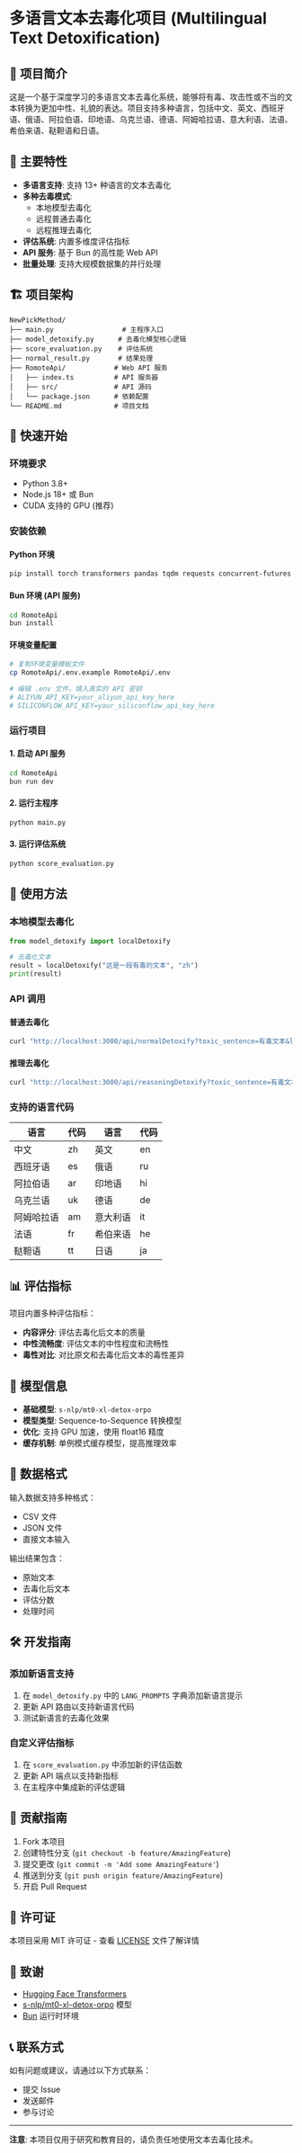 # 多语言文本去毒化项目 (Multilingual Text Detoxification)

## 📖 项目简介

这是一个基于深度学习的多语言文本去毒化系统，能够将有毒、攻击性或不当的文本转换为更加中性、礼貌的表达。项目支持多种语言，包括中文、英文、西班牙语、俄语、阿拉伯语、印地语、乌克兰语、德语、阿姆哈拉语、意大利语、法语、希伯来语、鞑靼语和日语。

## 🌟 主要特性

- **多语言支持**: 支持 13+ 种语言的文本去毒化
- **多种去毒模式**: 
  - 本地模型去毒化
  - 远程普通去毒化
  - 远程推理去毒化
- **评估系统**: 内置多维度评估指标
- **API 服务**: 基于 Bun 的高性能 Web API
- **批量处理**: 支持大规模数据集的并行处理

## 🏗️ 项目架构

```
NewPickMethod/
├── main.py                 # 主程序入口
├── model_detoxify.py      # 去毒化模型核心逻辑
├── score_evaluation.py    # 评估系统
├── normal_result.py       # 结果处理
├── RomoteApi/            # Web API 服务
│   ├── index.ts          # API 服务器
│   ├── src/              # API 源码
│   └── package.json      # 依赖配置
└── README.md             # 项目文档
```

## 🚀 快速开始

### 环境要求

- Python 3.8+
- Node.js 18+ 或 Bun
- CUDA 支持的 GPU (推荐)

### 安装依赖

#### Python 环境
```bash
pip install torch transformers pandas tqdm requests concurrent-futures
```

#### Bun 环境 (API 服务)
```bash
cd RomoteApi
bun install
```

#### 环境变量配置
```bash
# 复制环境变量模板文件
cp RomoteApi/.env.example RomoteApi/.env

# 编辑 .env 文件，填入真实的 API 密钥
# ALIYUN_API_KEY=your_aliyun_api_key_here
# SILICONFLOW_API_KEY=your_siliconflow_api_key_here
```

### 运行项目

#### 1. 启动 API 服务
```bash
cd RomoteApi
bun run dev
```

#### 2. 运行主程序
```bash
python main.py
```

#### 3. 运行评估系统
```bash
python score_evaluation.py
```

## 🔧 使用方法

### 本地模型去毒化

```python
from model_detoxify import localDetoxify

# 去毒化文本
result = localDetoxify("这是一段有毒的文本", "zh")
print(result)
```

### API 调用

#### 普通去毒化
```bash
curl "http://localhost:3000/api/normalDetoxify?toxic_sentence=有毒文本&lang=zh"
```

#### 推理去毒化
```bash
curl "http://localhost:3000/api/reasoningDetoxify?toxic_sentence=有毒文本&lang=zh"
```

### 支持的语言代码

| 语言 | 代码 | 语言 | 代码 |
|------|------|------|------|
| 中文 | zh | 英文 | en |
| 西班牙语 | es | 俄语 | ru |
| 阿拉伯语 | ar | 印地语 | hi |
| 乌克兰语 | uk | 德语 | de |
| 阿姆哈拉语 | am | 意大利语 | it |
| 法语 | fr | 希伯来语 | he |
| 鞑靼语 | tt | 日语 | ja |

## 📊 评估指标

项目内置多种评估指标：

- **内容评分**: 评估去毒化后文本的质量
- **中性流畅度**: 评估文本的中性程度和流畅性
- **毒性对比**: 对比原文和去毒化后文本的毒性差异

## 🔬 模型信息

- **基础模型**: `s-nlp/mt0-xl-detox-orpo`
- **模型类型**: Sequence-to-Sequence 转换模型
- **优化**: 支持 GPU 加速，使用 float16 精度
- **缓存机制**: 单例模式缓存模型，提高推理效率

## 📁 数据格式

输入数据支持多种格式：
- CSV 文件
- JSON 文件
- 直接文本输入

输出结果包含：
- 原始文本
- 去毒化后文本
- 评估分数
- 处理时间

## 🛠️ 开发指南

### 添加新语言支持

1. 在 `model_detoxify.py` 中的 `LANG_PROMPTS` 字典添加新语言提示
2. 更新 API 路由以支持新语言代码
3. 测试新语言的去毒化效果

### 自定义评估指标

1. 在 `score_evaluation.py` 中添加新的评估函数
2. 更新 API 端点以支持新指标
3. 在主程序中集成新的评估逻辑

## 🤝 贡献指南

1. Fork 本项目
2. 创建特性分支 (`git checkout -b feature/AmazingFeature`)
3. 提交更改 (`git commit -m 'Add some AmazingFeature'`)
4. 推送到分支 (`git push origin feature/AmazingFeature`)
5. 开启 Pull Request

## 📄 许可证

本项目采用 MIT 许可证 - 查看 [LICENSE](LICENSE) 文件了解详情

## 🙏 致谢

- [Hugging Face Transformers](https://huggingface.co/transformers/)
- [s-nlp/mt0-xl-detox-orpo](https://huggingface.co/s-nlp/mt0-xl-detox-orpo) 模型
- [Bun](https://bun.sh/) 运行时环境

## 📞 联系方式

如有问题或建议，请通过以下方式联系：

- 提交 Issue
- 发送邮件
- 参与讨论

---

**注意**: 本项目仅用于研究和教育目的，请负责任地使用文本去毒化技术。
